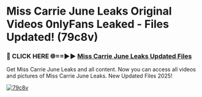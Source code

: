 # Miss Carrie June Leaks Original Videos 0nlyFans Leaked - Files Updated! (79c8v)

<h3>🔴 CLICK HERE 🌐==►► <a href="https://tinyurl.com/ms9xzufz" rel="nofollow">Miss Carrie June Leaks Updated Files</a></h3>

Get Miss Carrie June Leaks and all content. Now you can access all videos and pictures of Miss Carrie June Leaks. New Updated Files 2025!

[![79c8v](https://i.imgur.com/ppqm5kG.gif)](https://tinyurl.com/ms9xzufz)
